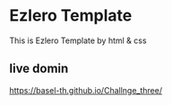 # Ezlero Template
 This is  Ezlero Template   by html &amp; css
## live domin
 https://basel-th.github.io/Challnge_three/
